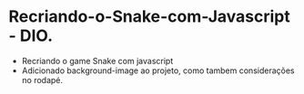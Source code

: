 # Recriando-o-Snake-com-Javascript - DIO.
- Recriando o game Snake com javascript  
- Adicionado background-image ao projeto, como tambem considerações no rodapé.
